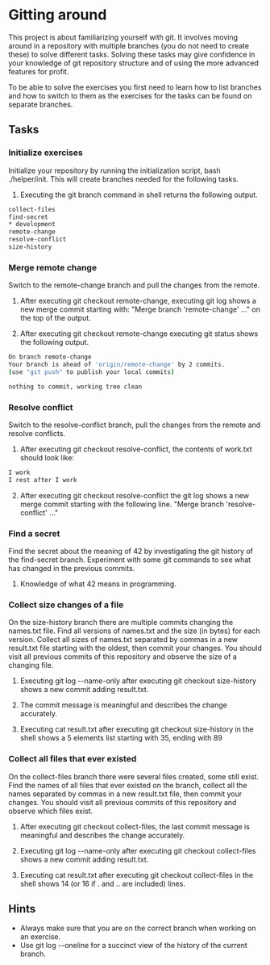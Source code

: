 # Gitting around
This project is about familiarizing yourself with git. It involves moving around in a repository with multiple branches (you do not need to create these) to solve different tasks. Solving these tasks may give confidence in your knowledge of git repository structure and of using the more advanced features for profit.

To be able to solve the exercises you first need to learn how to list branches and how to switch to them as the exercises for the tasks can be found on separate branches.

## Tasks

### Initialize exercises
Initialize your repository by running the initialization script, bash ./helper/init. This will create branches needed for the following tasks.
1. Executing the git branch command in shell returns the following output.
```bash
collect-files
find-secret
* development
remote-change
resolve-conflict
size-history
```

### Merge remote change
Switch to the remote-change branch and pull the changes from the remote.

1. After executing git checkout remote-change, executing git log shows a new merge commit starting with: "Merge branch 'remote-change' ..." on the top of the output.

2. After executing git checkout remote-change executing git status shows the following output.
```bash
On branch remote-change
Your branch is ahead of 'origin/remote-change' by 2 commits.
(use "git push" to publish your local commits)

nothing to commit, working tree clean
```

### Resolve conflict
Switch to the resolve-conflict branch, pull the changes from the remote and resolve conflicts.

1. After executing git checkout resolve-conflict, the contents of work.txt should look like:
```bash
I work
I rest after I work
```

2. After executing git checkout resolve-conflict the git log shows a new merge commit starting with the following line. "Merge branch 'resolve-conflict' ..."

### Find a secret
Find the secret about the meaning of 42 by investigating the git history of the find-secret branch. Experiment with some git commands to see what has changed in the previous commits.

1. Knowledge of what 42 means in programming.

### Collect size changes of a file
On the size-history branch there are multiple commits changing the names.txt file. Find all versions of names.txt and the size (in bytes) for each version. Collect all sizes of names.txt separated by commas in a new result.txt file starting with the oldest, then commit your changes. You should visit all previous commits of this repository and observe the size of a changing file.

1. Executing git log --name-only after executing git checkout size-history shows a new commit adding result.txt.

2. The commit message is meaningful and describes the change accurately.

3. Executing cat result.txt after executing git checkout size-history in the shell shows a 5 elements list starting with 35, ending with 89

### Collect all files that ever existed
On the collect-files branch there were several files created, some still exist. Find the names of all files that ever existed on the branch, collect all the names separated by commas in a new result.txt file, then commit your changes. You should visit all previous commits of this repository and observe which files exist.

1. After executing git checkout collect-files, the last commit message is meaningful and describes the change accurately.

2. Executing git log --name-only after executing git checkout collect-files shows a new commit adding result.txt.

3. Executing cat result.txt after executing git checkout collect-files in the shell shows 14 (or 16 if . and .. are included) lines.

## Hints
* Always make sure that you are on the correct branch when working on an exercise.
* Use git log --oneline for a succinct view of the history of the current branch.